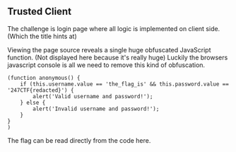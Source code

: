 ## Trusted Client

The challenge is login page where all logic is implemented on client side. (Which the title hints at)

Viewing the page source reveals a single huge obfuscated JavaScript function. (Not displayed here because it's really huge)
Luckily the browsers javascript console is all we need to remove this kind of obfuscation.
```
(function anonymous() {
    if (this.username.value == 'the_flag_is' && this.password.value == '247CTF{redacted}') {
        alert('Valid username and password!');
    } else {
        alert('Invalid username and password!');
    }
}
)
```
The flag can be read directly from the code here.